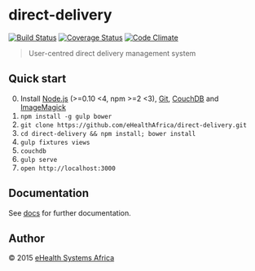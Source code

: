 # direct-delivery

[![Build Status][travis-image]][travis-url]
[![Coverage Status][coveralls-image]][coveralls-url]
[![Code Climate][codeclimate-image]][codeclimate-url]

[travis-url]: https://travis-ci.org/eHealthAfrica/direct-delivery
[travis-image]: https://img.shields.io/travis/eHealthAfrica/direct-delivery/develop.svg
[coveralls-url]: https://coveralls.io/r/eHealthAfrica/direct-delivery
[coveralls-image]: https://img.shields.io/coveralls/eHealthAfrica/direct-delivery/develop.svg
[codeclimate-url]: https://codeclimate.com/github/eHealthAfrica/direct-delivery
[codeclimate-image]: https://img.shields.io/codeclimate/github/eHealthAfrica/direct-delivery.svg

> User-centred direct delivery management system

## Quick start

0. Install [Node.js][] (>=0.10 <4, npm >=2 <3), [Git][], [CouchDB][] and [ImageMagick][]
1. `npm install -g gulp bower`
2. `git clone https://github.com/eHealthAfrica/direct-delivery.git`
3. `cd direct-delivery && npm install; bower install`
4. `gulp fixtures views`
5. `couchdb`
6. `gulp serve`
7. `open http://localhost:3000`

[Node.js]: http://nodejs.org
[Git]: http://git-scm.com
[CouchDB]: https://couchdb.apache.org
[ImageMagick]: http://imagemagick.org

## Documentation

See [docs](docs) for further documentation.

## Author

© 2015 [eHealth Systems Africa](http://ehealthafrica.org)
